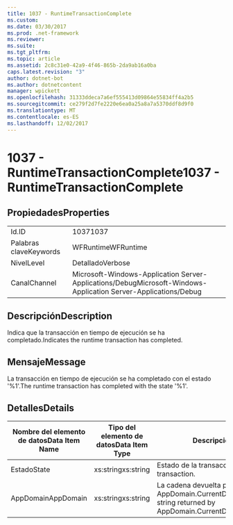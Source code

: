 ```yaml
---
title: 1037 - RuntimeTransactionComplete
ms.custom: 
ms.date: 03/30/2017
ms.prod: .net-framework
ms.reviewer: 
ms.suite: 
ms.tgt_pltfrm: 
ms.topic: article
ms.assetid: 2c8c31e0-42a9-4f46-865b-2da9ab16a0ba
caps.latest.revision: "3"
author: dotnet-bot
ms.author: dotnetcontent
manager: wpickett
ms.openlocfilehash: 31333ddeca7a6ef555413d09864e55834ff4a2b5
ms.sourcegitcommit: ce279f2d7fe2220e6ea0a25a8a7a5370ddf8d9f0
ms.translationtype: MT
ms.contentlocale: es-ES
ms.lasthandoff: 12/02/2017
---
```

# <a name="1037---runtimetransactioncomplete"></a><span data-ttu-id="8e22e-102">1037 - RuntimeTransactionComplete</span><span class="sxs-lookup"><span data-stu-id="8e22e-102">1037 - RuntimeTransactionComplete</span></span>
## <a name="properties"></a><span data-ttu-id="8e22e-103">Propiedades</span><span class="sxs-lookup"><span data-stu-id="8e22e-103">Properties</span></span>  
  
|||  
|-|-|  
|<span data-ttu-id="8e22e-104">Id.</span><span class="sxs-lookup"><span data-stu-id="8e22e-104">ID</span></span>|<span data-ttu-id="8e22e-105">1037</span><span class="sxs-lookup"><span data-stu-id="8e22e-105">1037</span></span>|  
|<span data-ttu-id="8e22e-106">Palabras clave</span><span class="sxs-lookup"><span data-stu-id="8e22e-106">Keywords</span></span>|<span data-ttu-id="8e22e-107">WFRuntime</span><span class="sxs-lookup"><span data-stu-id="8e22e-107">WFRuntime</span></span>|  
|<span data-ttu-id="8e22e-108">Nivel</span><span class="sxs-lookup"><span data-stu-id="8e22e-108">Level</span></span>|<span data-ttu-id="8e22e-109">Detallado</span><span class="sxs-lookup"><span data-stu-id="8e22e-109">Verbose</span></span>|  
|<span data-ttu-id="8e22e-110">Canal</span><span class="sxs-lookup"><span data-stu-id="8e22e-110">Channel</span></span>|<span data-ttu-id="8e22e-111">Microsoft-Windows-Application Server-Applications/Debug</span><span class="sxs-lookup"><span data-stu-id="8e22e-111">Microsoft-Windows-Application Server-Applications/Debug</span></span>|  
  
## <a name="description"></a><span data-ttu-id="8e22e-112">Descripción</span><span class="sxs-lookup"><span data-stu-id="8e22e-112">Description</span></span>  
 <span data-ttu-id="8e22e-113">Indica que la transacción en tiempo de ejecución se ha completado.</span><span class="sxs-lookup"><span data-stu-id="8e22e-113">Indicates the runtime transaction has completed.</span></span>  
  
## <a name="message"></a><span data-ttu-id="8e22e-114">Mensaje</span><span class="sxs-lookup"><span data-stu-id="8e22e-114">Message</span></span>  
 <span data-ttu-id="8e22e-115">La transacción en tiempo de ejecución se ha completado con el estado '%1'.</span><span class="sxs-lookup"><span data-stu-id="8e22e-115">The runtime transaction has completed with the state '%1'.</span></span>  
  
## <a name="details"></a><span data-ttu-id="8e22e-116">Detalles</span><span class="sxs-lookup"><span data-stu-id="8e22e-116">Details</span></span>  
  
|<span data-ttu-id="8e22e-117">Nombre del elemento de datos</span><span class="sxs-lookup"><span data-stu-id="8e22e-117">Data Item Name</span></span>|<span data-ttu-id="8e22e-118">Tipo del elemento de datos</span><span class="sxs-lookup"><span data-stu-id="8e22e-118">Data Item Type</span></span>|<span data-ttu-id="8e22e-119">Descripción</span><span class="sxs-lookup"><span data-stu-id="8e22e-119">Description</span></span>|  
|--------------------|--------------------|-----------------|  
|<span data-ttu-id="8e22e-120">Estado</span><span class="sxs-lookup"><span data-stu-id="8e22e-120">State</span></span>|<span data-ttu-id="8e22e-121">xs:string</span><span class="sxs-lookup"><span data-stu-id="8e22e-121">xs:string</span></span>|<span data-ttu-id="8e22e-122">Estado de la transacción.</span><span class="sxs-lookup"><span data-stu-id="8e22e-122">The state of the transaction.</span></span>|  
|<span data-ttu-id="8e22e-123">AppDomain</span><span class="sxs-lookup"><span data-stu-id="8e22e-123">AppDomain</span></span>|<span data-ttu-id="8e22e-124">xs:string</span><span class="sxs-lookup"><span data-stu-id="8e22e-124">xs:string</span></span>|<span data-ttu-id="8e22e-125">La cadena devuelta por AppDomain.CurrentDomain.FriendlyName.</span><span class="sxs-lookup"><span data-stu-id="8e22e-125">The string returned by AppDomain.CurrentDomain.FriendlyName.</span></span>|

